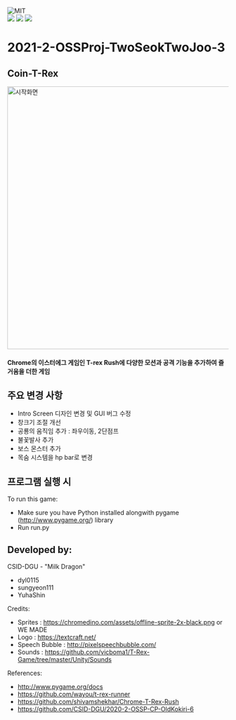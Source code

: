 <img alt="MIT" src ="https://img.shields.io/badge/license-MIT-salmon"> <img alt="" src ="https://img.shields.io/badge/pygame-2.0.2-lightsalmon"> <img alt="" src ="https://img.shields.io/badge/OS-ubuntu-coral"> <img alt="" src ="https://img.shields.io/badge/IDE-VSCode-indianred"> <img alt="" src ="https://img.shields.io/badge/IDE-PyCharm-tomato"><br>
<img src="https://img.shields.io/badge/python-blue?style=뱃지모양&logo=Python&logoColor=white"/> 
<img src="https://img.shields.io/badge/GitHub-skyblue?style=뱃지모양&logo=GitHub&logoColor=white"/>
<img src="https://img.shields.io/badge/notion-dodgerblue?style=뱃지모양&logo=notion&logoColor=white"/>


# 2021-2-OSSProj-TwoSeokTwoJoo-3
## Coin-T-Rex
<img width="599" alt="시작화면" src="https://user-images.githubusercontent.com/70673826/121240479-57b4fb80-c8d5-11eb-8ed2-fba2ba055709.PNG">

#### Chrome의 이스터에그 게임인 T-rex Rush에 다양한 모션과 공격 기능을 추가하여 즐거움을 더한 게임

## 주요 변경 사항
- Intro Screen 디자인 변경 및 GUI 버그 수정
- 창크기 조절 개선
- 공룡의 움직임 추가 : 좌우이동, 2단점프
- 불꽃발사 추가
- 보스 몬스터 추가
- 목숨 시스템을 hp bar로 변경

## 프로그램 실행 시
To run this game:
- Make sure you have Python installed alongwith pygame (http://www.pygame.org/) library
- Run run.py

## Developed by:
CSID-DGU - "Milk Dragon"
- dyl0115
- sungyeon111
- YuhaShin

Credits:
- Sprites : https://chromedino.com/assets/offline-sprite-2x-black.png or WE MADE
- Logo : https://textcraft.net/
- Speech Bubble : http://pixelspeechbubble.com/
- Sounds : https://github.com/vicboma1/T-Rex-Game/tree/master/Unity/Sounds

References:
- http://www.pygame.org/docs
- https://github.com/wayou/t-rex-runner
- https://github.com/shivamshekhar/Chrome-T-Rex-Rush
- https://github.com/CSID-DGU/2020-2-OSSP-CP-OldKokiri-6
